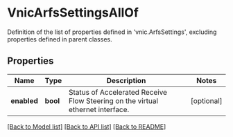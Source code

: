 # VnicArfsSettingsAllOf

Definition of the list of properties defined in 'vnic.ArfsSettings', excluding properties defined in parent classes.
## Properties
Name | Type | Description | Notes
------------ | ------------- | ------------- | -------------
**enabled** | **bool** | Status of Accelerated Receive Flow Steering on the virtual ethernet interface. | [optional] 

[[Back to Model list]](../README.md#documentation-for-models) [[Back to API list]](../README.md#documentation-for-api-endpoints) [[Back to README]](../README.md)


